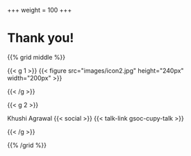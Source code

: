 +++
weight = 100
+++

# Thank you!

{{% grid middle %}}

{{< g 1 >}}
{{< figure src="images/icon2.jpg" height="240px" width="200px" >}}


{{< /g >}}

{{< g 2 >}}

Khushi Agrawal
{{< social >}}
{{< talk-link gsoc-cupy-talk >}}

{{< /g >}}

{{% /grid %}}
